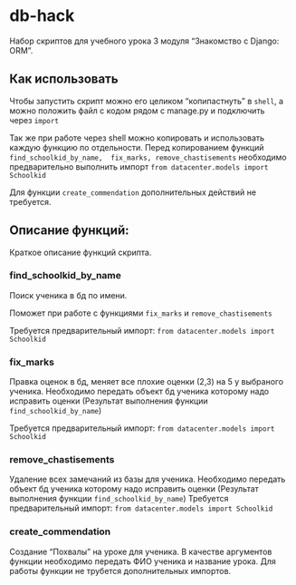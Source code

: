 # db-hack

Набор скриптов для учебного урока  3 модуля “Знакомство с Django: ORM”.

## Как использовать

Чтобы запустить скрипт можно его целиком “копипастнуть” в `shell`, а можно положить файл с кодом рядом с manage.py и подключить через `import`

Так же при работе через shell можно копировать и использовать каждую функцию по отдельности. Перед копированием функций `find_schoolkid_by_name,  fix_marks, remove_chastisements` необходимо предварительно выполнить импорт `from datacenter.models import Schoolkid`

Для функции `create_commendation`  дополнительных действий не требуется.

## Описание функций:

Краткое описание функций скрипта.

### find_schoolkid_by_name

Поиск ученика в бд по имени. 

Поможет при работе с функциями `fix_marks` и `remove_chastisements`

Требуется предварительный импорт: `from datacenter.models import Schoolkid`

### fix_marks

Правка оценок в бд, меняет все плохие оценки (2,3) на 5 у выбраного ученика. 
Необходимо передать объект бд ученика которому надо исправить оценки (Результат выполнения функции `find_schoolkid_by_name`)

Требуется предварительный импорт: `from datacenter.models import Schoolkid`

### remove_chastisements

Удаление всех замечаний из базы для ученика.
Необходимо передать объект бд ученика которому надо исправить оценки (Результат выполнения функции `find_schoolkid_by_name`)
Требуется предварительный импорт: `from datacenter.models import Schoolkid`

### create_commendation

Создание “Похвалы” на уроке для ученика.
В качестве аргументов функции необходимо передать ФИО ученика и название урока.
Для работы функции не трубется дополнительных импортов.
